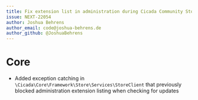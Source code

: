 ```yaml
---
title: Fix extension list in administration during Cicada Community Store API communication issues
issue: NEXT-22054
author: Joshua Behrens
author_email: code@joshua-behrens.de
author_github: @JoshuaBehrens
---
```

# Core
* Added exception catching in `\Cicada\Core\Framework\Store\Services\StoreClient` that previously blocked administration extension listing when checking for updates
